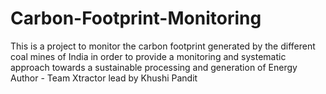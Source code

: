 # Carbon-Footprint-Monitoring
This is a project to monitor the carbon footprint generated by the different coal mines of India in order to provide a monitoring and systematic approach towards a sustainable processing and generation of Energy
<br>
Author - Team Xtractor lead by Khushi Pandit
